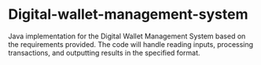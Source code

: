 # Digital-wallet-management-system
Java implementation for the Digital Wallet Management System based on the requirements provided. The code will handle reading inputs, processing transactions, and outputting results in the specified format.
